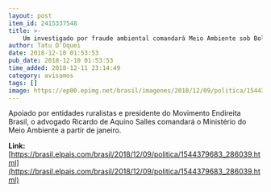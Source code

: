 ```yaml
---
layout: post
item_id: 2415337548
title: >-
    Um investigado por fraude ambiental comandará Meio Ambiente sob Bolsonaro
author: Tatu D'Oquei
date: 2018-12-10 01:53:53
pub_date: 2018-12-10 01:53:53
time_added: 2018-12-11 23:14:49
category: avisamos
tags: []
image: https://ep00.epimg.net/brasil/imagenes/2018/12/09/politica/1544379683_286039_1544381505_rrss_normal.jpg
---
```


Apoiado por entidades ruralistas e presidente do Movimento Endireita Brasil, o advogado Ricardo de Aquino Salles comandará o Ministério do Meio Ambiente a partir de janeiro.

**Link:** [https://brasil.elpais.com/brasil/2018/12/09/politica/1544379683_286039.html](https://brasil.elpais.com/brasil/2018/12/09/politica/1544379683_286039.html)

